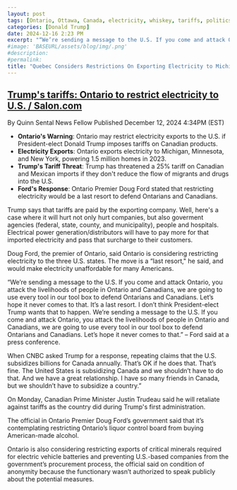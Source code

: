 ```yaml
---
layout: post
tags: [Ontario, Ottawa, Canada, electricity, whiskey, tariffs, politics]
categories: [Donald Trump]
date: 2024-12-16 2:23 PM
excerpt: "“We’re sending a message to the U.S. If you come and attack Ontario, you attack the livelihoods of people in Ontario and Canadians, we are going to use every tool in our tool box to defend Ontarians and Canadians. Let’s hope it never comes to that. It’s a last resort. I don’t think President-elect Trump wants that to happen. We’re sending a message to the U.S. If you come and attack Ontario, you attack the livelihoods of people in Ontario and Canadians, we are going to use every tool in our tool box to defend Ontarians and Canadians. Let’s hope it never comes to that.” – Ottawa Premier Doug Ford"
#image: 'BASEURL/assets/blog/img/.png'
#description:
#permalink:
title: "Quebec Considers Restrictions On Exporting Electricity to Michigan, Minnesota, and New York In Response to Trump's Tariffs"
---
```



## [Trump's tariffs: Ontario to restrict electricity to U.S. / Salon.com](https://www.salon.com/2024/12/12/tariffs-ontario-to-restrict-electricity-to-us/)

By Quinn Sental
News Fellow
Published December 12, 2024 4:34PM (EST)

- **Ontario's Warning**: Ontario may restrict electricity exports to the U.S. if President-elect Donald Trump imposes tariffs on Canadian products.
- **Electricity Exports**: Ontario exports electricity to Michigan, Minnesota, and New York, powering 1.5 million homes in 2023.
- **Trump's Tariff Threat**: Trump has threatened a 25% tariff on Canadian and Mexican imports if they don't reduce the flow of migrants and drugs into the U.S.
- **Ford's Response**: Ontario Premier Doug Ford stated that restricting electricity would be a last resort to defend Ontarians and Canadians.

Trump says that tariffs are paid by the exporting company. Well, here's a case where it will hurt not only hurt companies, but also goverment agencies (federal, state, county, and municipality), people and hospitals. Electrical power generation/distributors will have to pay more for that imported electricity and pass that surcharge to their customers. 

Doug Ford, the premier of Ontario, said Ontario is considering restricting electricity to the three U.S. states. The move is a “last resort," he said, and would make electricity unaffordable for many Americans.

“We’re sending a message to the U.S. If you come and attack Ontario, you attack the livelihoods of people in Ontario and Canadians, we are going to use every tool in our tool box to defend Ontarians and Canadians. Let’s hope it never comes to that. It’s a last resort. I don’t think President-elect Trump wants that to happen. We’re sending a message to the U.S. If you come and attack Ontario, you attack the livelihoods of people in Ontario and Canadians, we are going to use every tool in our tool box to defend Ontarians and Canadians. Let’s hope it never comes to that.” – Ford said at a press conference.

When CNBC asked Trump for a response, repeating claims that the U.S. subsidizes billions for Canada annually. That’s OK if he does that. That’s fine. The United States is subsidizing Canada and we shouldn’t have to do that. And we have a great relationship. I have so many friends in Canada, but we shouldn’t have to subsidize a country.”

On Monday, Canadian Prime Minister Justin Trudeau said he will retaliate against tariffs as the country did during Trump's first administration.

The official in Ontario Premier Doug Ford’s government said that it’s contemplating restricting Ontario’s liquor control board from buying American-made alcohol.

Ontario is also considering restricting exports of critical minerals required for electric vehicle batteries and preventing U.S.-based companies from the government’s procurement process, the official said on condition of anonymity because the functionary wasn’t authorized to speak publicly about the potential measures.

